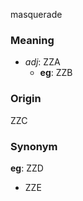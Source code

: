 masquerade
### Meaning
+ _adj_: ZZA
    + __eg__: ZZB

### Origin

ZZC

### Synonym

__eg__: ZZD

+ ZZE


